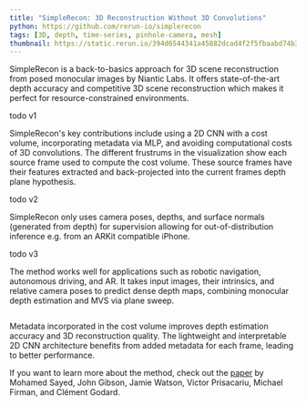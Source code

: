 ```yaml
---
title: "SimpleRecon: 3D Reconstruction Without 3D Convolutions"
python: https://github.com/rerun-io/simplerecon
tags: [3D, depth, time-series, pinhole-camera, mesh]
thumbnail: https://static.rerun.io/394d6544341a45882dcad4f2f5fbaabd74b3d1a3_simplerecon_480w.png
---
```


SimpleRecon is a back-to-basics approach for 3D scene reconstruction from posed monocular images by Niantic Labs. It offers state-of-the-art depth accuracy and competitive 3D scene reconstruction which makes it perfect for resource-constrained environments.

todo v1

SimpleRecon's key contributions include using a 2D CNN with a cost volume, incorporating metadata via MLP, and avoiding computational costs of 3D convolutions. The different frustrums in the visualization show each source frame used to compute the cost volume. These source frames have their features extracted and back-projected into the current frames depth plane hypothesis.

todo v2

SimpleRecon only uses camera poses, depths, and surface normals (generated from depth) for supervision allowing for out-of-distribution inference e.g. from an ARKit compatible iPhone.

todo v3

The method works well for applications such as robotic navigation, autonomous driving, and AR. It takes input images, their intrinsics, and relative camera poses to predict dense depth maps, combining monocular depth estimation and MVS via plane sweep.

<picture>
  <source media="(max-width: 480px)" srcset="https://static.rerun.io/6074c6c7039eccb14796dffda6e158b4d6a09c0e_simplerecon-overview_480w.png">
  <source media="(max-width: 768px)" srcset="https://static.rerun.io/ed7ded09ee1d32c9adae4b8df0b539a57e2286f0_simplerecon-overview_768w.png">
  <source media="(max-width: 1024px)" srcset="https://static.rerun.io/431dd4d4c6d4245ccf4904a38e24ff143713c97d_simplerecon-overview_1024w.png">
  <source media="(max-width: 1200px)" srcset="https://static.rerun.io/59058fb7a7a4a5e3d63116aeb7197fb3f32fe19a_simplerecon-overview_1200w.png">
  <img src="https://static.rerun.io/1f2400ba4f3b90f967f9503b855364363f776dbb_simplerecon-overview_full.png" alt="">
</picture>

Metadata incorporated in the cost volume improves depth estimation accuracy and 3D reconstruction quality. The lightweight and interpretable 2D CNN architecture benefits from added metadata for each frame, leading to better performance.

If you want to learn more about the method, check out the [paper](https://arxiv.org/abs/2208.14743) by Mohamed Sayed, John Gibson, Jamie Watson, Victor Prisacariu, Michael Firman, and Clément Godard.
